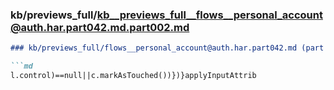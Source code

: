 ### kb/previews_full/kb__previews_full__flows__personal_account@auth.har.part042.md.part002.md

```md
### kb/previews_full/flows__personal_account@auth.har.part042.md (part 002)

```md
l.control)==null||c.markAsTouched())})}applyInputAttrib
```

```

```
